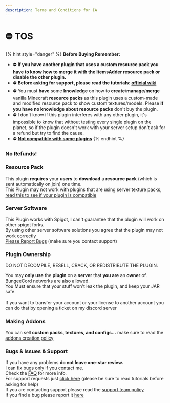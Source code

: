 ```yaml
---
description: Terms and Conditions for IA
---
```


# ⛔ TOS

{% hint style="danger" %}
**Before Buying Remember:**

* ⛔ **If you have another plugin that uses a custom resource pack you have to know how to merge it with the ItemsAdder resource pack or disable the other plugin.**
* ⛔ **Before asking for support, please read the tutorials**: [**official wiki**](https://itemsadder.devs.beer/)
* ⛔ You must **have** some **knowledge** on how to **create**/**manage**/**merge** vanilla Minecraft **resource packs** as this plugin uses a custom-made and modified resource pack to show custom textures/models. Please **if you have no knowledge about resource packs** don't buy the plugin.
* ⛔ I don't know if this plugin interferes with any other plugin, it's impossible to know that without testing every single plugin on the planet, so if the plugin doesn't work with your server setup don't ask for a refund but try to find the cause.
* ⛔ [**Not compatible with some plugins**](https://itemsadder.devs.beer/compatibility-with-other-plugins/not-compatible)
{% endhint %}

### No Refunds!



### Resource Pack

This plugin **requires** your **users** to **download** a **resource pack** (which is sent automatically on join) one time.\
This Plugin may not work with plugins that are using server texture packs, [read this to see if your plugin is compatible](../compatibility-with-other-plugins/)

### Server Software

This Plugin works with Spigot, I can't guarantee that the plugin will work on other spigot forks.\
By using other server software solutions you agree that the plugin may not work correctly\
[Please Report Bugs](../other/support/report-a-bug.md) (make sure you contact support)

### **Plugin Ownership**

DO NOT DECOMPILE, RESELL, CRACK, OR REDISTRIBUTE THE PLUGIN.

You may **only use** the **plugin** on a **server** that **you are** an **owner** of.\
BungeeCord networks are also allowed.\
You Must ensure that your stuff won't leak the plugin, and keep your JAR safe.\
\
If you want to transfer your account or your license to another account you can do that by opening a ticket on my discord server

### Making Addons

You can sell **custom packs, textures, and configs...** make sure to read the [addons creation policy](addon-creation-policy.md)

### Bugs & Issues & Support

If you have any problems **do not leave one-star review.**\
I can fix bugs only if you contact me.\
Check the [FAQ](https://itemsadder.devs.beer/faq) for more info.\
For support requests just [click here](https://itemsadder.devs.beer/support/) (please be sure to read tutorials before asking for help)\
If you are contacting support please read the [support team policy](support-team-policy.md)\
If you find a bug please report it [here](https://github.com/LoneDev6/ItemsAdder/issues)
